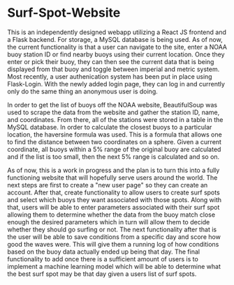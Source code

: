 # Surf-Spot-Website

This is an independently designed webapp utilizing a React JS frontend and a Flask backend. For storage, a MySQL database is being used. As of now, the current functionality is that a user can navigate to the site, enter a NOAA buoy station ID or find nearby buoys using their current location. Once they enter or pick their buoy, they can then see the current data that is being displayed from that buoy and toggle between imperial and metric system. Most recently, a user authenication system has been put in place using Flask-Login. With the newly added login page, they can log in and currently only do the same thing an anonymous user is doing.

In order to get the list of buoys off the NOAA website, BeautifulSoup was used to scrape the data from the website and gather the station ID, name, and coordinates. From there, all of the stations were stored in a table in the MySQL database. In order to calculate the closest buoys to a particular location, the haversine formula was used. This is a formula that allows one to find the distance between two coordinates on a sphere. Given a current coordinate, all buoys within a 5% range of the original buoy are calculated and if the list is too small, then the next 5% range is calculated and so on.

As of now, this is a work in progress and the plan is to turn this into a fully functioning website that will hopefully serve users around the world. The next steps are first to create a "new user page" so they can create an account. After that, create functionality to allow users to create surf spots and select which buoys they want associated with those spots. Along with that, users will be able to enter parameters associated with their surf spot allowing them to determine whether the data from the buoy match close enough the desired parameters which in turn will allow them to decide whether they should go surfing or not. The next functionality after that is the user will be able to save conditions from a specific day and score how good the waves were. This will give them a running log of how conditions based on the buoy data actually ended up being that day. The final functionality to add once there is a sufficient amount of users is to implement a machine learning model which will be able to determine what the best surf spot may be that day given a users list of surf spots.
